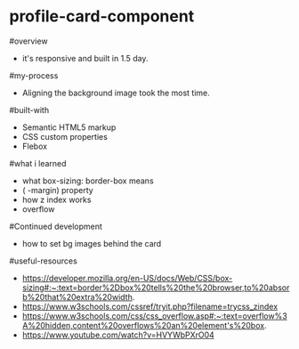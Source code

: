 # profile-card-component


#overview

- it's responsive and built in 1.5 day. 

#my-process
- Aligning the background image took the most time. 

#built-with
- Semantic HTML5 markup
- CSS custom properties
- Flebox

#what i learned
- what box-sizing: border-box means
- ( -margin) property
- how z index works 
- overflow

#Continued development
- how to set bg images behind the card 

#useful-resources
- https://developer.mozilla.org/en-US/docs/Web/CSS/box-sizing#:~:text=border%2Dbox%20tells%20the%20browser,to%20absorb%20that%20extra%20width.
- https://www.w3schools.com/cssref/tryit.php?filename=trycss_zindex
- https://www.w3schools.com/css/css_overflow.asp#:~:text=overflow%3A%20hidden,content%20overflows%20an%20element's%20box.
- https://www.youtube.com/watch?v=HVYWbPXrO04
